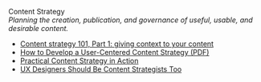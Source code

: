 Content Strategy  
_Planning the creation, publication, and governance of useful, usable, and desirable content._

*   [Content strategy 101, Part 1: giving context to your content](http://www.creativebloq.com/netmag/content-strategy-101-part-1-giving-context-your-content-3135760)  
*   [How to Develop a User-Centered Content Strategy (PDF)](http://www.terpsys.com/docs/default-source/white-papers/how-to-develop-a-user-centered-content-strategy.pdf?sfvrsn=4)  
*   [Practical Content Strategy in Action](http://www.uxbooth.com/articles/practical-content-strategy-in-action/)  
*   [UX Designers Should Be Content Strategists Too](https://blog.nerdery.com/2013/09/ux-designers-should-be-content-strategists-too/)  
